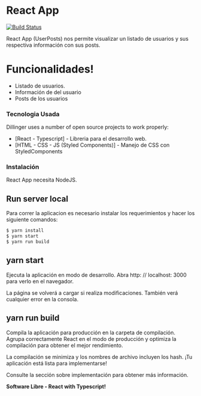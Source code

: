 # React App


[![Build Status](https://travis-ci.org/joemccann/dillinger.svg?branch=master)](https://travis-ci.org/joemccann/dillinger)

React App (UserPosts) nos permite visualizar un listado de usuarios y sus respectiva información con sus posts. 

# Funcionalidades!

  - Listado de usuarios.
  - Información de del usuario
  - Posts de los usuarios

### Tecnologia Usada

Dillinger uses a number of open source projects to work properly:

* [React - Typescript] - Libreria para el desarrollo web.
* [HTML - CSS - JS (Styled Components)] - Manejo de CSS con StyledComponents


### Instalación

React App necesita NodeJS.

## Run server local
Para correr la aplicacion es necesario instalar los requerimientos y hacer los siguiente comandos:

```sh
$ yarn install
$ yarn start
$ yarn run build
```

## yarn start

Ejecuta la aplicación en modo de desarrollo.
Abra http: // localhost: 3000 para verlo en el navegador.

La página se volverá a cargar si realiza modificaciones.
También verá cualquier error en la consola.

## yarn run build

Compila la aplicación para producción en la carpeta de compilación.
Agrupa correctamente React en el modo de producción y optimiza la compilación para obtener el mejor rendimiento.

La compilación se minimiza y los nombres de archivo incluyen los hash.
¡Tu aplicación está lista para implementarse!

Consulte la sección sobre implementación para obtener más información.


**Software Libre - React with Typescript!**

[//]: # (These are reference links used in the body of this note and get stripped out when the markdown processor does its job. There is no need to format nicely because it shouldn't be seen. Thanks SO - http://stackoverflow.com/questions/4823468/store-comments-in-markdown-syntax)


   [dill]: <https://github.com/joemccann/dillinger>
   [git-repo-url]: <https://github.com/joemccann/dillinger.git>
   [john gruber]: <http://daringfireball.net>
   [df1]: <http://daringfireball.net/projects/markdown/>
   [markdown-it]: <https://github.com/markdown-it/markdown-it>
   [Ace Editor]: <http://ace.ajax.org>
   [node.js]: <http://nodejs.org>
   [Twitter Bootstrap]: <http://twitter.github.com/bootstrap/>
   [jQuery]: <http://jquery.com>
   [@tjholowaychuk]: <http://twitter.com/tjholowaychuk>
   [express]: <http://expressjs.com>
   [AngularJS]: <http://angularjs.org>
   [Gulp]: <http://gulpjs.com>

   [PlDb]: <https://github.com/joemccann/dillinger/tree/master/plugins/dropbox/README.md>
   [PlGh]: <https://github.com/joemccann/dillinger/tree/master/plugins/github/README.md>
   [PlGd]: <https://github.com/joemccann/dillinger/tree/master/plugins/googledrive/README.md>
   [PlOd]: <https://github.com/joemccann/dillinger/tree/master/plugins/onedrive/README.md>
   [PlMe]: <https://github.com/joemccann/dillinger/tree/master/plugins/medium/README.md>
   [PlGa]: <https://github.com/RahulHP/dillinger/blob/master/plugins/googleanalytics/README.md>
